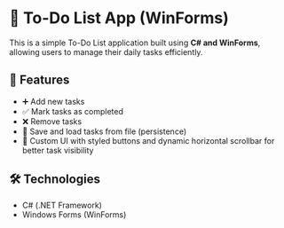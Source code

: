 # 📝 To-Do List App (WinForms)

This is a simple To-Do List application built using **C# and WinForms**, allowing users to manage their daily tasks efficiently.

## 🚀 Features

- ➕ Add new tasks
- ✅ Mark tasks as completed
- ❌ Remove tasks
- 💾 Save and load tasks from file (persistence)
- 🎨 Custom UI with styled buttons and dynamic horizontal scrollbar for better task visibility

## 🛠 Technologies

- C# (.NET Framework)
- Windows Forms (WinForms)
